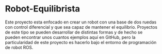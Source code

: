 # Robot-Equilibrista
 
Este proyecto esta enfocado en crear un robot con una base de dos ruedas con control diferencial y que sea capaz de mantener el equilibrio.
Proyectos de este tipo se pueden desarrollar de distintas formas y de hecho se pueden encontrar unos cuantos ejemplos aquí en GitHub, pero la particularidad de este proyecto es hacerlo bajo el entorno de programación de robot ROS.
